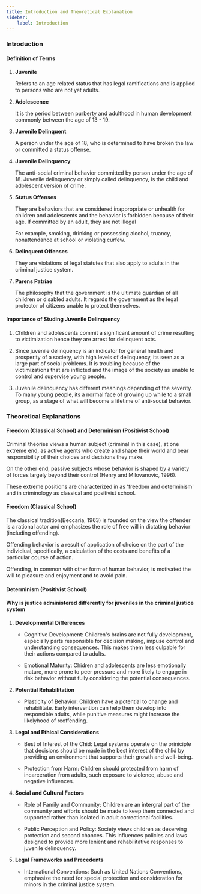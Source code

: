 ```yaml
---
title: Introduction and Theoretical Explanation
sidebar:
    label: Introduction 
---
```


### Introduction

#### Definition of Terms

1. **Juvenile**

    Refers to an age related status that has legal ramifications and is applied 
    to persons who are not yet adults.

2. **Adolescence**

    It is the period between purberty and adulthood in human development commonly
    between the age of 13 - 19.

3. **Juvenile Delinquent**

    A person under the age of 18, who is determined to have broken the law or 
    committed a status offense.

4. **Juvenile Delinquency**

    The anti-social criminal behavior committed by person under the age of 18.
    Juvenile delinquency or simply called delinquency, is the child and adolescent
    version of crime.

5. **Status Offenses**

    They are behaviors that are considered inappropriate or unhealth for children
    and adolescents and the behavior is forbidden because of their age. If committed
    by an adult, they are not Illegal

    For example, smoking, drinking or possessing alcohol, truancy, nonattendance
    at school or violating curfew.

6. **Delinquent Offenses**

    They are violations of legal statutes that also apply to adults in the criminal
    justice system.

7. **Parens Patriae**

    The philosophy that the government is the ultimate guardian of all children
    or disabled adults. It regards the government as the legal protector of 
    citizens unable to protect themselves.

#### Importance of Studing Juvenile Delinquency

1. Children and adolescents commit a significant amount of crime resulting to
victimization hence they are arrest for delinquent acts.

2. Since juvenile delinquency is an indicator for general health and prosperity 
of a society, with high levels of delinquency, its seen as a large part of
social problems. It is troubling because of the victimizations that are inflicted
and the image of the society as unable to control and supervise young people.

3. Juvenile delinquency has different meanings depending of the severity. To many
young people, its a normal face of growing up while to a small group, as a stage
of what will become a lifetime of anti-social behavior.

### Theoretical Explanations

#### Freedom (Classical School) and Determinism (Positivist School)

Criminal theories views a human subject (criminal in this case), at one extreme
end, as active agents who create and shape their world and bear responsibility
of their choices and decisions they make.

On the other end, passive subjects whose behavior is shaped by a variety of forces
largely beyond their control (Henry and Milovanovic, 1996).

These extreme positions are characterized in as 'freedom and determinism' and
in criminology as classical and positivist school.

#### Freedom (Classical School)

The classical tradition(Beccaria, 1963) is founded on the view the offender is a
rational actor and emphasizes the role of free will in dictating behavior
(including offending).

Offending behavior is a result of application of choice on the part of the
individiual, specifically, a calculation of the costs and benefits of a particular
course of action.

Offending, in common with other form of human behavior, is motivated the will to
pleasure and enjoyment and to avoid pain.



#### Determinism (Positivist School)

#### Why is justice administered differently for juveniles in the criminal justice system

1. **Developmental Differences**

    - Cognitive Development: Children's brains are not fully development, 
    especially parts responsible for decision making, impuse control and 
    understanding consequences. This makes them less culpable for their actions 
    compared to adults.

    - Emotional Maturity: Chidren and adolescents are less emotionally mature,
    more prone to peer pressure and more likely to engage in risk behavior without
    fully considering the potential consequences.

2. **Potential Rehabilitation**

    - Plasticity of Behavior: Children have a potential to change and rehabilitate.
    Early intervention can help them develop into responsible adults, while 
    punitive measures might increase the likelyhood of reoffending.

3. **Legal and Ethical Considerations**

    - Best of Interest of the Chid: Legal systems operate on the priniciple that
    decisions should be made in the best interest of the chlid by providing an
    environment that supports their growth and well-being.

    - Protection from Harm: Children should protected from harm of incarceration 
    from adults, such exposure to violence, abuse and negative influences.

4. **Social and Cultural Factors**

    - Role of Family and Community: Children are an intergral part of the community
    and efforts should be made to keep them connected and supported rather than
    isolated in adult correctional facilities.

    - Public Perception and Policy: Society views children as deserving protection
    and second chances. This influences policies and laws designed to provide
    more lenient and rehabilitative responses to juvenile delinquency.

5. **Legal Frameworks and Precedents**

    - International Conventions: Such as United Nations Conventions, emphasize the
    need for special protection and consideration for minors in the criminal justice
    system.
